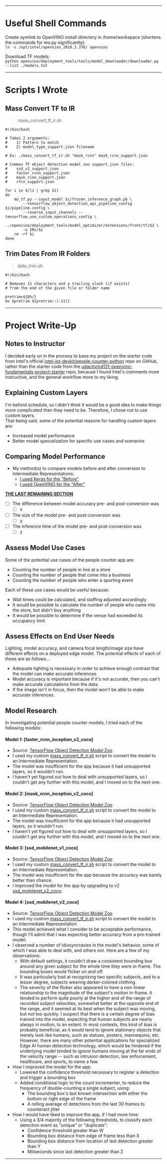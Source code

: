 
---
# Useful Shell Commands
  
Create symlink to OpenVINO install directory in /home/workspace (shortens the commands for mo.py significantly):  
`ln -s /opt/intel/openvino_2019.3.376/ openvino`
  
Download TF models:  
`python openvino/deployment_tools/tools/model_downloader/downloader.py --list ./models.txt`
  
---
  
# Scripts I Wrote
  
## Mass Convert TF to IR  
  
>mass_convert_tf_ir.sh

```
#!/bin/bash

# Takes 2 arguments: 
#    1) Pattern to match 
#    2) model_type_support.json filename

# Ex: ./mass_convert_tf_ir.sh "mask_rcnn" mask_rcnn_support.json

# Common TF object detection model zoo support.json files: 
#    ssd_v2_support.json
#    faster_rcnn_support.json
#    mask_rcnn_support.json
#    rfcn_support.json

for i in $(ls | grep $1)
do
    mo_tf.py --input_model $i/frozen_inference_graph.pb \
        --tensorflow_object_detection_api_pipeline_config $i/pipeline.config \
        --reverse_input_channels --tensorflow_use_custom_operations_config \
        ../openvino/deployment_tools/model_optimizer/extensions/front/tf/$2 \
        -o IRs/$i
    rm -rf $i
done

```

## Trim Dates From IR Folders  
  
>date_trim.sh 

```
#!/bin/bash

# Removes 11 characters and a trailing slash (if exists) 
# from the end of the given file or folder name

pretrim=${@%/}
mv $pretrim ${pretrim::(-11)}
```
---
  
# Project Write-Up

## Notes to Instructor

I decided early on in the process to base my project on the starter code from Intel's official [intel-iot-devkit/people-counter-python](https://github.com/intel-iot-devkit/people-counter-python) repo on GitHub, rather than the starter code from the [udacity/nd131-openvino-fundamentals-project-starter](https://github.com/udacity/nd131-openvino-fundamentals-project-starter) repo, because I found Intel's comments more instructive, and the general workflow more to my liking.
  
## Explaining Custom Layers
  
I'm behind schedule, so I didn't think it would be a good idea to make things more complicated than they need to be. Therefore, I chose not to use custom layers.  
That being said, some of the potential reasons for handling custom layers are:  
- Increased model performance 
- Better model specialization for specific use cases and scenarios
  
## Comparing Model Performance
  
- My method(s) to compare models before and after conversion to Intermediate Representations:  
  - [I used Keras for the "Before"](https://www.youtube.com/watch?v=OO4HD-1wRN8)  
  - [I used OpenVINO for the "After"](#Model-Research)  

[__THE LAST REMAINING SECTION__]()  
- [ ] The difference between model accuracy pre- and post-conversion was
  - [ ] x
- [ ] The size of the model pre- and post-conversion was
  - [ ] y
- [ ] The inference time of the model pre- and post-conversion was
  - [ ] z
  
## Assess Model Use Cases
  
Some of the potential use cases of the people counter app are:  
- Counting the number of people in line at a store  
- Counting the number of people that come into a business  
- Counting the number of people who enter a sporting event  
  
Each of these use cases would be useful because:  
- Wait times could be calculated, and staffing adjusted accordingly  
- It would be possible to calculate the number of people who came into the store, but didn't buy anything  
- It would be possible to determine if the venue had exceeded its occupancy limit  

## Assess Effects on End User Needs
  
Lighting, model accuracy, and camera focal length/image size have different effects on a deployed edge model. The potential effects of each of these are as follows...  
- Adequate lighting is necessary in order to achieve enough contrast that the model can make accurate inferences.  
- Model accuracy is important because if it's not accurate, then you can't make accurate calculations from the data.   
- If the image isn't in focus, then the model won't be able to make accurate inferences.  

## Model Research  
  
In investigating potential people counter models, I tried each of the following models:  

#### Model 1: [faster_rcnn_inception_v2_coco]
  - Source: [TensorFlow Object Detection Model Zoo](http://download.tensorflow.org/models/object_detection/faster_rcnn_inception_v2_coco_2018_01_28.tar.gz)  
  - I used my custom [mass_convert_tf_ir.sh](#mass-convert-tf-to-ir) script to convert the model to an Intermediate Representation.
  - The model was insufficient for the app because it had unsupported layers, so it wouldn't run.
  - I haven't yet figured out how to deal with unsupported layers, so I couldn't get any further with this model, and I moved on to the next one.

#### Model 2: [mask_rcnn_inception_v2_coco]
  - Source: [TensorFlow Object Detection Model Zoo](http://download.tensorflow.org/models/object_detection/mask_rcnn_inception_v2_coco_2018_01_28.tar.gz)  
  - I used my custom [mass_convert_tf_ir.sh](#mass-convert-tf-to-ir) script to convert the model to an Intermediate Representation.
  - The model was insufficient for the app because it had unsupported layers, so it wouldn't run.
  - I haven't yet figured out how to deal with unsupported layers, so I couldn't get any further with this model, and I moved on to the next one.

#### Model 3: [ssd_mobilenet_v1_coco]
  - Source: [TensorFlow Object Detection Model Zoo](http://download.tensorflow.org/models/object_detection/ssd_mobilenet_v1_coco_2018_01_28.tar.gz)  
  - I used my custom [mass_convert_tf_ir.sh](#mass-convert-tf-to-ir) script to convert the model to an Intermediate Representation.
  - The model was insufficient for the app because the accuracy was barely better than chance.
  - I improved the model for the app by upgrading to v2 [ssd_mobilenet_v2_coco](#model-4-ssd_mobilenet_v2_coco).

#### Model 4: [ssd_mobilenet_v2_coco]
  - Source: [TensorFlow Object Detection Model Zoo](http://download.tensorflow.org/models/object_detection/ssd_mobilenet_v2_coco_2018_03_29.tar.gz)  
  - I used my custom [mass_convert_tf_ir.sh](#mass-convert-tf-to-ir) script to convert the model to an Intermediate Representation  
  - This model achieved what I consider to be acceptable performance, though I'll admit that I was expecting better accuracy from a pre-trained model. 
  - I observed a number of idiosyncrasies in the model's behavior, some of which I was able to deal with, and others not. Here are a few of my observations: 
    - With default settings, it couldn't draw a consistent bounding box around any given subject for the whole time they were in-frame. The bounding boxes would flicker on and off.
    - It was particularly bad at recognizing two specific subjects, and to a lesser degree, subjects wearing darker-colored clothing. 
    - The severity of the flicker also appeared to have a non-linear relationship to the magnitude of the subject's motion in-frame. It tended to perform quite poorly at the higher end of the range of recorded subject velocities, somewhat better at the opposite end of the range, and it seemed at its best when the subject was moving, but not too quickly. I suspect that there is a certain degree of bias trained into the model, expecting that human subjects are nearly always in motion, to an extent. In most contexts, this kind of bias is probably beneficial, as it would tend to ignore stationary objects that merely look like humans, such as statues, posters, mannequins, etc. However, there are many other potential applications for specialized Edge AI human detection technology, which would be hindered if the underlying model tended to ignore humans moving at the far ends of the velocity range -- such as intrusion detection, law enforcement, healthcare, and sports, to name a few.
  - How I improved the model for the app:
    - Lowered the confidence threshold necessary to register a detection and trigger a bounding box
    - Added conditional logic to the count incrementer, to reduce the frequency of double-counting a single subject, using:
      - The bounding box's last known intersection with either the bottom or right edge of the frame
      - A rolling average of detections from the last 30 frames to counteract jitter
  - How I would have liked to improve the app, if I had more time:
    - Using a 3/4 majority of the following thresholds, to classify each detection event as "unique" or "duplicate":
      - Confidence threshold greater than W
      - Bounding box distance from edge of frame less than X
      - Bounding box distance from location of last detection greater than Y
      - Miliseconds since last detection greater than Z

---
